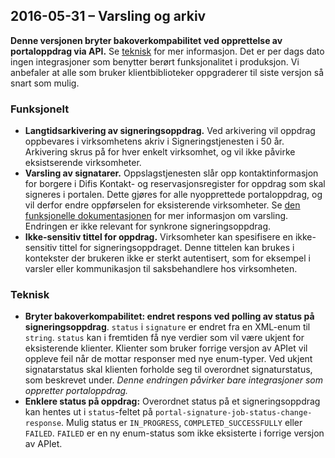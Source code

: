 ## 2016-05-31 – Varsling og arkiv

**Denne versjonen bryter bakoverkompabilitet ved opprettelse av portaloppdrag via API.** Se [teknisk](#teknisk) for mer informasjon. Det er per dags dato ingen integrasjoner som benytter berørt funksjonalitet i produksjon. Vi anbefaler at alle som bruker klientbiblioteker oppgraderer til siste versjon så snart som mulig.

### Funksjonelt

* **Langtidsarkivering av signeringsoppdrag.**
  Ved arkivering vil oppdrag oppbevares i virksomhetens akriv i Signeringstjenesten i 50 år. Arkivering skrus på for hver enkelt virksomhet, og vil ikke påvirke eksistserende virksomheter.
* **Varsling av signatarer.** 
  Oppslagstjenesten slår opp kontaktinformasjon for borgere i Difis Kontakt- og reservasjonsregister for oppdrag som skal signeres i portalen. Dette gjøres for alle nyopprettede portaloppdrag, og vil derfor endre oppførselen for eksisterende virksomheter. Se [den funksjonelle dokumentasjonen](funksjonell-spesifikasjon.md#varsling) for mer informasjon om varsling. Endringen er ikke relevant for synkrone signeringsoppdrag.
* **Ikke-sensitiv tittel for oppdrag.**
  Virksomheter kan spesifisere en ikke-sensitiv tittel for signeringsoppdraget. Denne tittelen kan brukes i kontekster der brukeren ikke er sterkt autentisert, som for eksempel i varsler eller kommunikasjon til saksbehandlere hos virksomheten.

### Teknisk

* **Bryter bakoverkompabilitet: endret respons ved polling av status på signeringsoppdrag**.
  `status` i `signature` er endret fra en XML-enum til `string`. `status` kan i fremtiden få nye verdier som vil være ukjent for eksisterende klienter. Klienter som bruker forrige versjon av APIet vil oppleve feil når de mottar responser med nye enum-typer. Ved ukjent signatarstatus skal klienten forholde seg til overordnet signaturstatus, som beskrevet under. *Denne endringen påvirker bare integrasjoner som oppretter portaloppdrag.*
* **Enklere status på oppdrag:** Overordnet status på et signeringsoppdrag kan hentes ut i `status`-feltet på `portal-signature-job-status-change-response`. Mulig status er `IN_PROGRESS`, `COMPLETED_SUCCESSFULLY` eller `FAILED`. `FAILED` er en ny enum-status som ikke eksisterte i forrige versjon av APIet.
